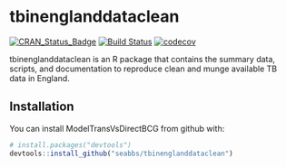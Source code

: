 
<!-- README.md is generated from README.Rmd. Please edit that file -->
tbinenglanddataclean
====================

[![CRAN\_Status\_Badge](http://www.r-pkg.org/badges/version/tbinenglanddataclean)](https://cran.r-project.org/package=tbinenglanddataclean) [![Build Status](https://travis-ci.org/seabbs/tbinenglanddataclean.svg?branch=master)](https://travis-ci.org/seabbs/tbinenglanddataclean) [![codecov](https://codecov.io/gh/seabbs/tbinenglanddataclean/branch/master/graph/badge.svg)](https://codecov.io/gh/seabbs/tbinenglanddataclean)

tbinenglanddataclean is an R package that contains the summary data, scripts, and documentation to reproduce clean and munge available TB data in England.

Installation
------------

You can install ModelTransVsDirectBCG from github with:

``` r
# install.packages("devtools")
devtools::install_github("seabbs/tbinenglanddataclean")
```
